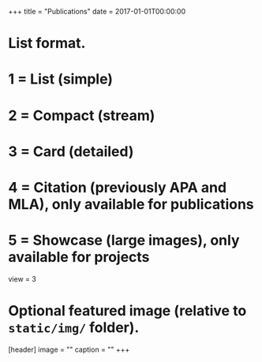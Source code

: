 +++
title = "Publications"
date = 2017-01-01T00:00:00

# List format.
#   1 = List (simple)
#   2 = Compact (stream)
#   3 = Card (detailed)
#   4 = Citation (previously APA and MLA), only available for publications
#   5 = Showcase (large images), only available for projects
view = 3

# Optional featured image (relative to `static/img/` folder).
[header]
image = ""
caption = ""
+++
